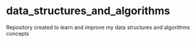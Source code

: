 # data_structures_and_algorithms
Repository created to learn and improve my data structures and algorithms concepts
